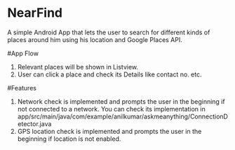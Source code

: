 # NearFind
A simple Android App that lets the user to search for different kinds of places around him using his location and Google Places API.

#App Flow
1. Relevant places will be shown in Listview.
2. User can click a place and check its Details like contact no. etc.

#Features
1. Network check is implemented and prompts the user in the beginning if not connected to a network. You can check its implementation in 
app/src/main/java/com/example/anilkumar/askmeanything/ConnectionDetector.java
2. GPS location check is implemented and prompts the user in the beginning if location is not enabled. 
